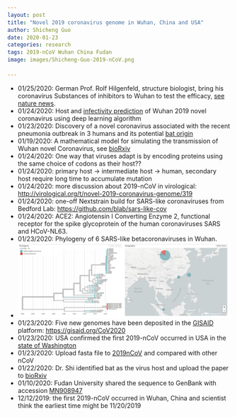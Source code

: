 ```yaml
---
layout: post
title: "Novel 2019 coronavirus genome in Wuhan, China and USA"
author: Shicheng Guo
date: 2020-01-23
categories: research
tags: 2019-nCoV Wuhan China Fudan 
image: images/Shicheng-Guo-2019-nCoV.png

---
```

* 01/25/2020: German Prof. Rolf Hilgenfeld, structure biologist, bring his coronavirus Substances of inhibitors to Wuhan to test the efficacy, [see nature news](http://nature.webvpn.ustc.edu.cn/articles/d41586-020-00190-6).
* 01/24/2020: Host and [infectivity prediction](http://www.biorxiv.org/content/10.1101/2020.01.21.914044v2.full.pdf) of Wuhan 2019 novel coronavirus using deep learning algorithm
* 01/23/2020: Discovery of a novel coronavirus associated with the recent pneumonia outbreak in 3 humans and its potential [bat origin](http://www.biorxiv.org/content/10.1101/2020.01.22.914952v2.full.pdf)
* 01/19/2020: A mathematical model for simulating the transmission of Wuhan novel Coronavirus, see [bioRxiv](http://www.biorxiv.org/content/10.1101/2020.01.19.911669v1.full.pdf)
* 01/24/2020: One way that viruses adapt is by encoding proteins using the same choice of codons as their host??
* 01/24/2020: primary host ->  intermediate host -> human, secondary host require long time to accumulate mutation
* 01/24/2020: more discussion about 2019-nCoV in virological: http://virological.org/t/novel-2019-coronavirus-genome/319
* 01/24/2020: one-off Nextstrain build for SARS-like coronaviruses from Bedford Lab: https://github.com/blab/sars-like-cov
* 01/24/2020: ACE2: Angiotensin I Converting Enzyme 2,  functional receptor for the spike glycoprotein of the human coronaviruses SARS and HCoV-NL63.
* 01/23/2020: Phylogeny of 6 SARS-like betacoronaviruses in Wuhan. 
* ![Phylogeny](https://raw.githubusercontent.com/Shicheng-Guo/Shicheng-Guo.Github.io/master/images/Shicheng-Guo-2019-nCoV-SARS.JPG)
* 01/23/2020: Five new genomes have been deposited in the [GISAID](https://gisaid.org/CoV2020) platform: https://gisaid.org/CoV2020
* 01/23/2020: USA confirmed the first 2019-nCoV occurred in USA in the [state of Washington](https://www.cdc.gov/media/releases/2020/p0121-novel-coronavirus-travel-case.html)
* 01/23/2020: Upload fasta file to [2019nCoV](https://raw.githubusercontent.com/Shicheng-Guo/2019nCoV/master/2019-nCoV-sequence.fasta) and compared with other nCoV
* 01/22/2020: Dr. Shi identified bat as the virus host and upload the paper to [bioRxiv](https://www.biorxiv.org/content/10.1101/2020.01.22.914952v2)
* 01/10/2020: Fudan University shared the sequence to GenBank with accession [MN908947](https://www.ncbi.nlm.nih.gov/nuccore/MN908947)
* 12/12/2019: the first 2019-nCoV occurred in Wuhan, China and scientist think the earliest time might be 11/20/2019

